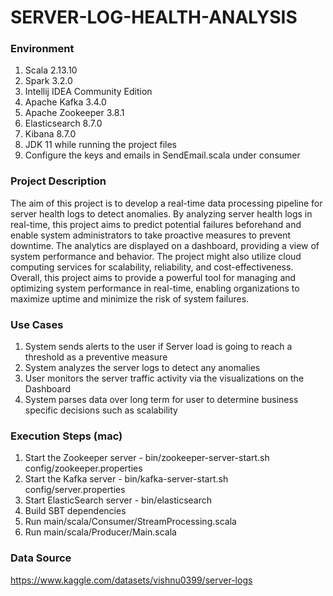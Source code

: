 # SERVER-LOG-HEALTH-ANALYSIS

### Environment

1. Scala 2.13.10
2. Spark 3.2.0
3. Intellij IDEA Community Edition
4. Apache Kafka 3.4.0
5. Apache Zookeeper 3.8.1
6. Elasticsearch 8.7.0
7. Kibana 8.7.0
8. JDK 11 while running the project files
9. Configure the keys and emails in SendEmail.scala under consumer

### Project Description

The aim of this project is to develop a real-time data processing pipeline for server health logs to detect anomalies. By analyzing server health logs in real-time, this project aims to predict potential failures beforehand and enable system administrators to take proactive measures to prevent downtime. The analytics are displayed on a dashboard, providing a view of system performance and behavior. The project might also utilize cloud computing services for scalability, reliability, and cost-effectiveness. Overall, this project aims to provide a powerful tool for managing and optimizing system performance in real-time, enabling organizations to maximize uptime and minimize the risk of system failures.

### Use Cases

1. System sends alerts to the user if Server load is going to reach a threshold as a preventive measure
2. System analyzes the server logs to detect any anomalies
3. User monitors the server traffic activity via the visualizations on the Dashboard
4. System parses data over long term for user to determine business specific decisions such as scalability

### Execution Steps (mac)

1. Start the Zookeeper server - bin/zookeeper-server-start.sh config/zookeeper.properties
2. Start the Kafka server - bin/kafka-server-start.sh config/server.properties
3. Start ElasticSearch server - bin/elasticsearch
4. Build SBT dependencies
5. Run main/scala/Consumer/StreamProcessing.scala
6. Run main/scala/Producer/Main.scala

### Data Source

https://www.kaggle.com/datasets/vishnu0399/server-logs
